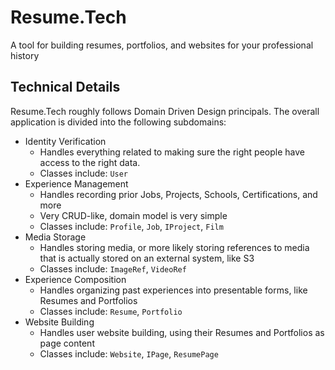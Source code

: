 # Resume.Tech
A tool for building resumes, portfolios, and websites for your professional history

## Technical Details
Resume.Tech roughly follows Domain Driven Design principals. The overall application is divided into the following subdomains:
- Identity Verification
  - Handles everything related to making sure the right people have access to the right data. 
  - Classes include: `User`
- Experience Management
  - Handles recording prior Jobs, Projects, Schools, Certifications, and more
  - Very CRUD-like, domain model is very simple
  - Classes include: `Profile`, `Job`, `IProject`, `Film`
- Media Storage
  - Handles storing media, or more likely storing references to media that is actually stored on an external system, like S3
  - Classes include: `ImageRef`, `VideoRef`
- Experience Composition
  - Handles organizing past experiences into presentable forms, like Resumes and Portfolios
  - Classes include: `Resume`, `Portfolio`
- Website Building
  - Handles user website building, using their Resumes and Portfolios as page content
  - Classes include: `Website`, `IPage`, `ResumePage`
